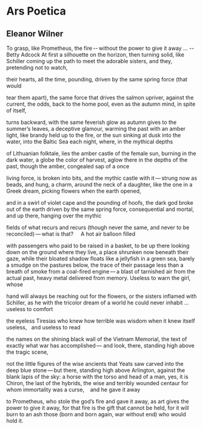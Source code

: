 # Ars Poetica
## Eleanor Wilner
To grasp, like Prometheus, the fire -- without
the power to give it away ...
-- Betty Adcock
At first a silhouette on the horizon, then
turning solid, like Schiller coming up the path to meet
the adorable sisters, and they, pretending not to watch,

their hearts, all the time, pounding,
driven by the same spring force (that would

tear them apart), the same force that drives
the salmon upriver, against the current, the odds,
back to the home pool, even as
the autumn mind, in spite of itself,

turns backward, with the same feverish glow as autumn
gives to the summer’s leaves, a deceptive glamour,
warming the past with an amber light, like brandy
held up to the fire, or the sun sinking at dusk
into the water, into the Baltic Sea
each night, where, in the mythical depths

of Lithuanian folktale, lies the amber castle
of the female sun, burning in the dark water,
a globe the color of harvest, aglow
there in the depths of the past, though
the amber, congealed sap of a once

living force, is broken into bits, and the mythic
castle with it — strung now as beads, and hung,
a charm, around the neck of a daughter,
like the one in a Greek dream, picking flowers
when the earth opened,

and in a swirl of violet cape and the pounding of hoofs,
the dark god broke out of the earth
driven by the same spring force, consequential
and mortal,
and up there, hanging over the mythic

fields of what recurs and recurs (though never the same,
and never to be reconciled) — what is that?
    A hot air balloon filled

with passengers who paid to be raised
in a basket, to be up there looking down on
the ground where they live, a place shrunken now
beneath their gaze, while their bloated shadow floats
like a jellyfish in a green sea, barely a smudge on the pastures below,
the trace of their passage less than a breath of smoke
from a coal-fired engine — a blast of tarnished air
from the actual past, heavy metal delivered from memory.
Useless to warn the girl, whose

hand will always be reaching out for the flowers, or
the sisters inflamed with Schiller, as he with the tricolor
dream of a world he could never inhabit ...
  useless to comfort

the eyeless Tiresias who knew how terrible was
wisdom when it knew itself useless,
  and useless to read

the names on the shining black wall of the Vietnam
Memorial, the text of exactly what war has accomplished —
and look, there, standing high above the tragic scene,

not the little figures of the wise ancients that Yeats saw
carved into the deep blue stone — but there, standing high
above Arlington, against the blank lapis of the sky:
a horse with the torso and head of a man, yes,
it is Chiron, the last of the hybrids, the wise and terribly wounded
centaur for whom immortality was a curse,
   and he gave it away

to Prometheus, who stole the god’s fire and gave it away,
as art gives the power to give it away,
for that fire is the gift that cannot be held,
for it will burn to an ash those (born
and born again, war without end) who would hold it.